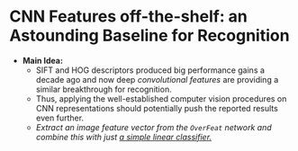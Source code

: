 # CNN Features off-the-shelf: an Astounding Baseline for Recognition

- **Main Idea:**
  - SIFT and HOG descriptors produced big performance gains a decade ago and now deep *convolutional features* are providing a similar breakthrough for recognition.
  - Thus, applying the well-established computer vision procedures on CNN representations should potentially push the reported results even further.
  - *Extract an image feature vector from the `OverFeat` network and combine this with just <u>a simple linear classifier.</u>*


